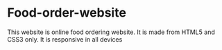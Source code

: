 # Food-order-website
This website is online food  ordering website. It is made from HTML5 and CSS3 only. It is responsive in all devices  
